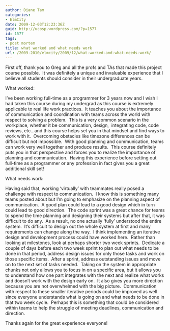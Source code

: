 ```yaml
---
author: Diane Tam
categories:
- ElmCity
date: 2009-12-03T12:23:36Z
guid: http://ucosp.wordpress.com/?p=1577
id: 1577
tags:
- post mortem
title: what worked and what needs work
url: /2009-2010/elmcity/2009/12/what-worked-and-what-needs-work/
---
```


First off, thank you to Greg and all the profs and TAs that made this project course possible.  It was definitely a unique and invaluable experience that I believe all students should consider in their undergraduate years.

What worked:

I&#8217;ve been working full-time as a programmer for 3 years now and I wish I had taken this course during my undergrad as this course is extremely applicable to real life work practices.  It teaches you about the importance of communication and coordination with teams across the world with respect to solving a problem.  This is a very common scenario in the workplace, whether it be communication, design,  integrating code, code reviews, etc&#8230;and this course helps set you in that mindset and find ways to work with it.  Overcoming obstacles like timezone differences can be difficult but not impossible.  With good planning and communication, teams can work very well together and produce results.  This course definitely puts you in that perspective and forces you to realize the importance of planning and communication.  Having this experience before setting out full-time as a programmer or any profession in fact gives you a great additional skill set!

What needs work:

Having said that, working &#8216;virtually&#8217; with teammates really posed a challenge with respect to communication.  I know this is something many teams posted about but I&#8217;m going to emphasize on the planning aspect of communication.  A good plan could lead to a good design which in turn could lead to good direction.  The code sprint was a great chance for teams to spend the time planning and designing their systems but after that, it was difficult to do any.  As a result, no one actually &#8216;fully&#8217; understood the entire system.  It&#8217;s difficult to design out the whole system at first and many requirements can change along the way.  I think implementing an iterative design and development process could have worked here.  Rather than looking at milestones, look at perhaps shorter two week sprints.  Dedicate a couple of days before each two week sprint to plan out what needs to be done in that period, address design issues for only those tasks and work on those specific items.  After a sprint, address outstanding issues and move on to the next set of tasks needed.  Taking on the system in appropriate chunks not only allows you to focus in on a specific area, but it allows you to understand how one part integrates with the next and realize what works and doesn&#8217;t work with the design early on.  It also gives you more direction because you are not overwhelmed with the big picture.  Communication with respect to these smaller iterative periods could be improved as well since everyone understands what is going on and what needs to be done in that two week cycle.  Perhaps this is something that could be considered within teams to help the struggle of meeting deadlines, communication and direction.

Thanks again for the great experience everyone!